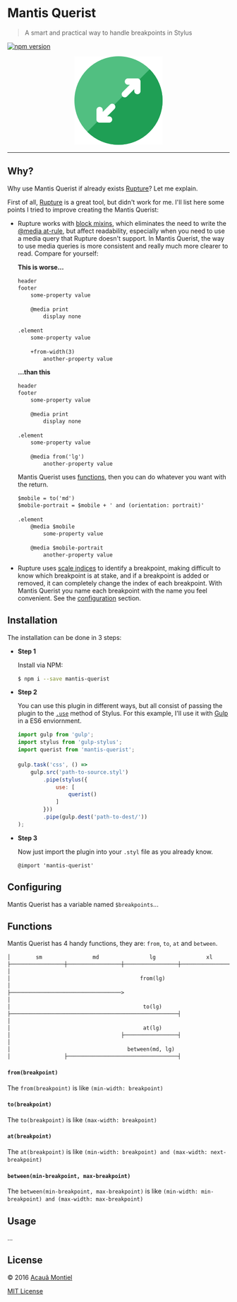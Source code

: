 Mantis Querist
==============

> A smart and practical way to handle breakpoints in Stylus

[![npm version](https://badge.fury.io/js/mantis-querist.svg)](http://badge.fury.io/js/mantis-querist)

<p align="center">
  <img title="Mantis Querist" src="mantis-querist.png" width="200" />
</p>

---

Why?
----

Why use Mantis Querist if already exists [Rupture](http://jenius.github.io/rupture/)? Let me explain.

First of all, [Rupture](http://jenius.github.io/rupture/) is a great tool, but didn't work for me. I'll list here some points I tried to improve creating the Mantis Querist:

- Rupture works with [block mixins](http://stylus-lang.com/docs/mixins.html#block-mixins), which eliminates the need to write the [@media at-rule](https://developer.mozilla.org/en-US/docs/Web/CSS/@media), but affect readability, especially when you need to use a media query that Rupture doesn't support. In Mantis Querist, the way to use media queries is more consistent and really much more clearer to read. Compare for yourself:


	**This is worse...**
	```styl
	header
	footer
		some-property value

		@media print
			display none

	.element
		some-property value

		+from-width(3)
			another-property value
	```

	**...than this**
	```styl
	header
	footer
		some-property value

		@media print
			display none

	.element
		some-property value

		@media from('lg')
			another-property value
	```

	Mantis Querist uses [functions](http://stylus-lang.com/docs/functions.html), then you can do whatever you want with the return.

	```styl
	$mobile = to('md')
	$mobile-portrait = $mobile + ' and (orientation: portrait)'

	.element
		@media $mobile
			some-property value

		@media $mobile-portrait
			another-property value
	```

- Rupture uses [scale indices](http://jenius.github.io/rupture/#measure) to identify a breakpoint, making difficult to know which breakpoint is at stake, and if a breakpoint is added or removed, it can completely change the index of each breakpoint. With Mantis Querist you name each breakpoint with the name you feel convenient. See the [configuration](#configuring) section.


Installation
------------

The installation can be done in 3 steps:

- **Step 1**

	Install via NPM:

	```sh
	$ npm i --save mantis-querist
	```

- **Step 2**

	You can use this plugin in different ways, but all consist of passing the plugin to the [`.use`](http://stylus-lang.com/docs/js.html#usefn) method of Stylus.
	For this example, I'll use it with [Gulp](http://gulpjs.com/) in a ES6 enviornment.

	```javascript
	import gulp from 'gulp';
	import stylus from 'gulp-stylus';
	import querist from 'mantis-querist';

	gulp.task('css', () =>
		gulp.src('path-to-source.styl')
			.pipe(stylus({
				use: [
					querist()
				]
			}))
			.pipe(gulp.dest('path-to-dest/'))
	);
	```

- **Step 3**

	Now just import the plugin into your `.styl` file as you already know.

	```styl
	@import 'mantis-querist'
	```


Configuring
-----------

Mantis Querist has a variable named `$breakpoints`...


Functions
---------

Mantis Querist has 4 handy functions, they are: `from`, `to`, `at` and `between`.

```
│        sm                md                lg                xl
├─────────────────┼─────────────────┼─────────────────┼─────────────────>
│
│                                         from(lg)
│                                   ├───────────────────────────────────>
│
│                                          to(lg)
├─────────────────────────────────────────────────────┤
│
│                                          at(lg)
│                                   ├─────────────────┤
│
│                                     between(md, lg)
│                 ├───────────────────────────────────┤
```

#### `from(breakpoint)`

The `from(breakpoint)` is like `(min-width: breakpoint)`


#### `to(breakpoint)`

The `to(breakpoint)` is like `(max-width: breakpoint)`


#### `at(breakpoint)`

The `at(breakpoint)` is like `(min-width: breakpoint) and (max-width: next-breakpoint)`


#### `between(min-breakpoint, max-breakpoint)`

The `between(min-breakpoint, max-breakpoint)` is like `(min-width: min-breakpoint) and (max-width: max-breakpoint)`


Usage
-----

...


License
-------

© 2016 [Acauã Montiel](http://acauamontiel.com.br)

[MIT License](http://acaua.mit-license.org/)
